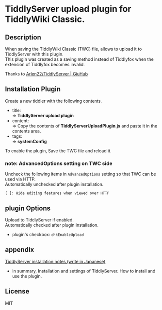 # TiddlyServer upload plugin for TiddlyWiki Classic.

## Description

When saving the TiddlyWiki Classic (TWC) file, allows to upload it to TiddlyServer with this plugin.  
This plugin was created as a saving method instead of Tiddlyfox when the extension of Tiddlyfox becomes invalid.

Thanks to [Arlen22/TiddlyServer | GiuHub](https://github.com/Arlen22/TiddlyServer)


## Installation Plugin

Create a new tiddler with the following contents.

*   title:  
    => **TiddlyServer upload plugin**
*   content:  
    => Copy the contents of **TiddlyServerUploadPlugin.js** and paste it in the contents area.
*   tags:  
    => **systemConfig**

To enable the plugin, Save the TWC file and reload it.


### note: AdvancedOptions setting on TWC side

Uncheck the following items in `AdvancedOptions` setting so that TWC can be used via HTTP.  
Automatically unchecked after plugin installation.
``` console 
[ ]: Hide editing features when viewed over HTTP
```


## plugin Options 

Upload to TiddlyServer if enabled.  
Automatically checked after plugin installation.
*   plugin's checkbox: `chkEnableUpload`



## appendix

[TiddlyServer installation notes (write in Japanese)](https://github.com/icm7216/TiddlyServer-upload-plugin/blob/master/doc/installation_note_JP.md)
*   In summary, Installation and settings of TiddlyServer. How to install and use the plugin.


## License

MIT
